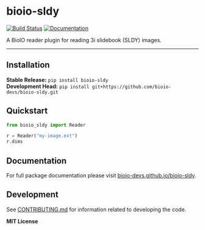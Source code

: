 # bioio-sldy

[![Build Status](https://github.com/bioio-devs/bioio-sldy/workflows/CI/badge.svg)](https://github.com/bioio-devs/bioio-sldy/actions)
[![Documentation](https://github.com/bioio-devs/bioio-sldy/workflows/Documentation/badge.svg)](https://bioio-devs.github.io/bioio-sldy)

A BioIO reader plugin for reading 3i slidebook (SLDY) images.

---

## Installation

**Stable Release:** `pip install bioio-sldy`<br>
**Development Head:** `pip install git+https://github.com/bioio-devs/bioio-sldy.git`

## Quickstart

```python
from bioio_sldy import Reader 

r = Reader("my-image.ext")
r.dims
```

## Documentation

For full package documentation please visit [bioio-devs.github.io/bioio-sldy](https://bioio-devs.github.io/bioio-sldy).

## Development

See [CONTRIBUTING.md](CONTRIBUTING.md) for information related to developing the code.

**MIT License**
